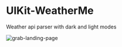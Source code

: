 # UIKit-WeatherMe
Weather api parser with dark and light modes


![grab-landing-page](https://github.com/izombieprod/UIKit-WeatherMe/blob/main/weather%20app%20preview.gif)

